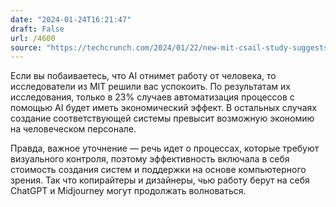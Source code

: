```yaml
---
date: "2024-01-24T16:21:47"
draft: False
url: /4600
source: "https://techcrunch.com/2024/01/22/new-mit-csail-study-suggests-that-ai-wont-steal-as-many-jobs-expected/"
---
```


Если вы побаиваетесь, что AI отнимет работу от человека, то исследователи из MIT решили вас успокоить. По результатам их исследования, только в 23% случаев автоматизация процессов с помощью AI будет иметь экономический эффект. В остальных случаях создание соответствующей системы превысит возможную экономию на человеческом персонале.

Правда, важное уточнение — речь идет о процессах, которые требуют визуального контроля, поэтому эффективность включала в себя стоимость создания систем и поддержки на основе компьютерного зрения. Так что копирайтеры и дизайнеры, чью работу берут на себя ChatGPT и Midjourney могут продолжать волноваться.
